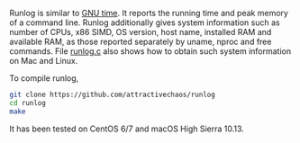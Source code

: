 Runlog is similar to [GNU time][gtime]. It reports the running time and peak
memory of a command line. Runlog additionally gives system information such as
number of CPUs, x86 SIMD, OS version, host name, installed RAM and available
RAM, as those reported separately by uname, nproc and free commands. File
[runlog.c](runlog.c) also shows how to obtain such system information on Mac
and Linux.

To compile runlog,
```sh
git clone https://github.com/attractivechaos/runlog
cd runlog
make
```
It has been tested on CentOS 6/7 and macOS High Sierra 10.13.

[gtime]: https://www.gnu.org/software/time/
